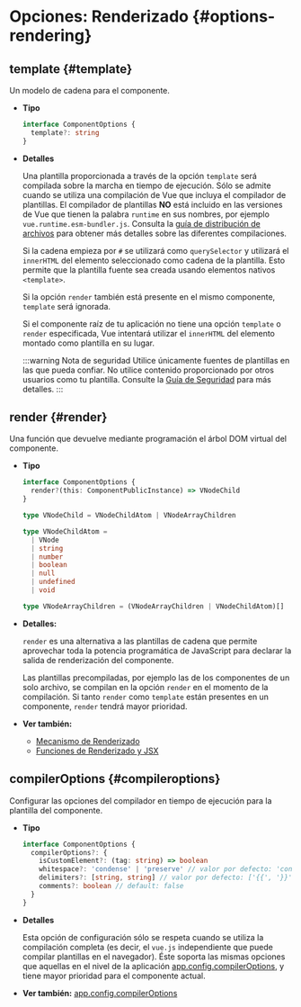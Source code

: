# Opciones: Renderizado {#options-rendering}

## template {#template}

Un modelo de cadena para el componente.

- **Tipo**

  ```ts
  interface ComponentOptions {
    template?: string
  }
  ```

- **Detalles**

  Una plantilla proporcionada a través de la opción `template` será compilada sobre la marcha en tiempo de ejecución. Sólo se admite cuando se utiliza una compilación de Vue que incluya el compilador de plantillas. El compilador de plantillas **NO** está incluido en las versiones de Vue que tienen la palabra `runtime` en sus nombres, por ejemplo `vue.runtime.esm-bundler.js`. Consulta la [guía de distribución de archivos](https://github.com/vuejs/core/tree/main/packages/vue#which-dist-file-to-use) para obtener más detalles sobre las diferentes compilaciones.

  Si la cadena empieza por `#` se utilizará como `querySelector` y utilizará el `innerHTML` del elemento seleccionado como cadena de la plantilla. Esto permite que la plantilla fuente sea creada usando elementos nativos `<template>`.

  Si la opción `render` también está presente en el mismo componente, `template` será ignorada.

  Si el componente raíz de tu aplicación no tiene una opción `template` o `render` especificada, Vue intentará utilizar el `innerHTML` del elemento montado como plantilla en su lugar.

  :::warning Nota de seguridad
  Utilice únicamente fuentes de plantillas en las que pueda confiar. No utilice contenido proporcionado por otros usuarios como tu plantilla. Consulte la [Guía de Seguridad](/guide/best-practices/security#rule-no-1-never-use-non-trusted-templates) para más detalles.
  :::

## render {#render}

Una función que devuelve mediante programación el árbol DOM virtual del componente.

- **Tipo**

  ```ts
  interface ComponentOptions {
    render?(this: ComponentPublicInstance) => VNodeChild
  }

  type VNodeChild = VNodeChildAtom | VNodeArrayChildren

  type VNodeChildAtom =
    | VNode
    | string
    | number
    | boolean
    | null
    | undefined
    | void

  type VNodeArrayChildren = (VNodeArrayChildren | VNodeChildAtom)[]
  ```

- **Detalles:**

  `render` es una alternativa a las plantillas de cadena que permite aprovechar toda la potencia programática de JavaScript para declarar la salida de renderización del componente.

  Las plantillas precompiladas, por ejemplo las de los componentes de un solo archivo, se compilan en la opción `render` en el momento de la compilación. Si tanto `render` como `template` están presentes en un componente, `render` tendrá mayor prioridad.

- **Ver también:**
  - [Mecanismo de Renderizado](/guide/extras/rendering-mechanism)
  - [Funciones de Renderizado y JSX](/guide/extras/render-function)

## compilerOptions {#compileroptions}

Configurar las opciones del compilador en tiempo de ejecución para la plantilla del componente.

- **Tipo**

  ```ts
  interface ComponentOptions {
    compilerOptions?: {
      isCustomElement?: (tag: string) => boolean
      whitespace?: 'condense' | 'preserve' // valor por defecto: 'condense'
      delimiters?: [string, string] // valor por defecto: ['{{', '}}']
      comments?: boolean // default: false
    }
  }
  ```

- **Detalles**

  Esta opción de configuración sólo se respeta cuando se utiliza la compilación completa (es decir, el `vue.js` independiente que puede compilar plantillas en el navegador). Éste soporta las mismas opciones que aquellas en el nivel de la aplicación [app.config.compilerOptions](/api/application#app-config-compileroptions), y tiene mayor prioridad para el componente actual.

- **Ver también:** [app.config.compilerOptions](/api/application#app-config-compileroptions)
